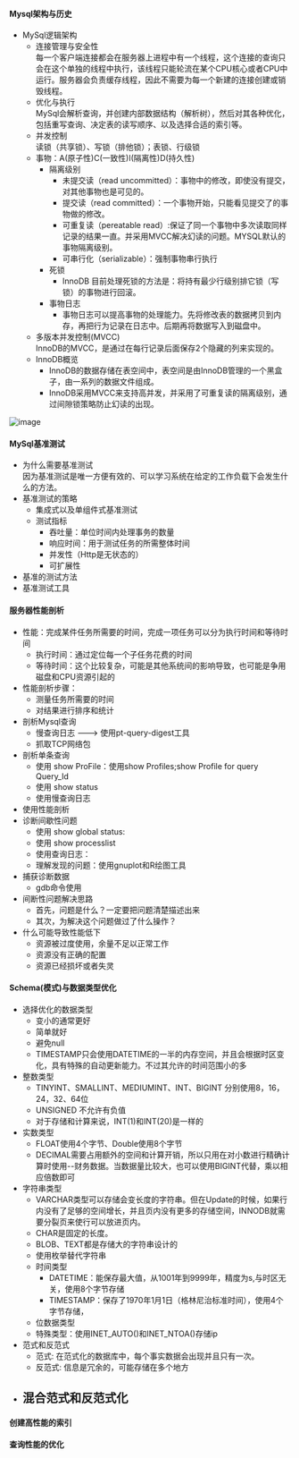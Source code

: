 #### Mysql架构与历史
- MySql逻辑架构
    - 连接管理与安全性<br>
        每一个客户端连接都会在服务器上进程中有一个线程，这个连接的查询只会在这个单独的线程中执行，该线程只能轮流在某个CPU核心或者CPU中运行。服务器会负责缓存线程，因此不需要为每一个新建的连接创建或销毁线程。
    - 优化与执行<br>
        MySql会解析查询，并创建内部数据结构（解析树），然后对其各种优化，包括重写查询、决定表的读写顺序、以及选择合适的索引等。
    - 并发控制<br>
        读锁（共享锁）、写锁（排他锁）；表锁、行级锁
    - 事物：A(原子性)C(一致性)I(隔离性)D(持久性)<br>  
        - 隔离级别<br/>
            - 未提交读（read uncommitted）：事物中的修改，即使没有提交，对其他事物也是可见的。
            - 提交读（read committed）：一个事物开始，只能看见提交了的事物做的修改。
            - 可重复读（pereatable read）:保证了同一个事物中多次读取同样记录的结果一直。并采用MVCC解决幻读的问题。MYSQL默认的事物隔离级别。
            - 可串行化（serializable）：强制事物串行执行 
        - 死锁<br/>
            - InnoDB 目前处理死锁的方法是：将持有最少行级别排它锁（写锁）的事物进行回滚。
        - 事物日志<br/>
            - 事物日志可以提高事物的处理能力。先将修改表的数据拷贝到内存，再把行为记录在日志中。后期再将数据写入到磁盘中。 
    - 多版本并发控制(MVCC)<br/>
        InnoDB的MVCC，是通过在每行记录后面保存2个隐藏的列来实现的。
    - InnoDB概览
        - InnoDB的数据存储在表空间中，表空间是由InnoDB管理的一个黑盒子，由一系列的数据文件组成。
        - InnoDB采用MVCC来支持高并发，并采用了可重复读的隔离级别，通过间隙锁策略防止幻读的出现。
               
    

![image](https://github.com/ButBueatiful/dotvim/raw/master/screenshots/v)




#### MySql基准测试
- 为什么需要基准测试<br/>
    因为基准测试是唯一方便有效的、可以学习系统在给定的工作负载下会发生什么的方法。
- 基准测试的策略<br/>
    - 集成式以及单组件式基准测试
    - 测试指标<br/>
        - 吞吐量：单位时间内处理事务的数量
        - 响应时间：用于测试任务的所需整体时间
        - 并发性（Http是无状态的）
        - 可扩展性
- 基准的测试方法<br/>
- 基准测试工具<br/>

    
   
 
#### 服务器性能剖析
- 性能：完成某件任务所需要的时间，完成一项任务可以分为执行时间和等待时间
    - 执行时间：通过定位每一个子任务花费的时间
    - 等待时间：这个比较复杂，可能是其他系统间的影响导致，也可能是争用磁盘和CPU资源引起的
- 性能剖析步骤：
    - 测量任务所需要的时间
    - 对结果进行排序和统计
- 剖析Mysql查询
    - 慢查询日志 ---> 使用pt-query-digest工具
    - 抓取TCP网络包
- 剖析单条查询
    - 使用 show ProFile：使用show Profiles;show Profile for query Query_Id
    - 使用 show status
    - 使用慢查询日志
- 使用性能剖析
- 诊断间歇性问题
    - 使用 show global status:
    - 使用 show processlist
    - 使用查询日志：
    - 理解发现的问题：使用gnuplot和R绘图工具
- 捕获诊断数据
    - gdb命令使用
- 间断性问题解决思路
    - 首先，问题是什么？一定要把问题清楚描述出来
    - 其次，为解决这个问题做过了什么操作？
- 什么可能导致性能低下
    - 资源被过度使用，余量不足以正常工作
    - 资源没有正确的配置
    - 资源已经损坏或者失灵


#### Schema(模式)与数据类型优化
- 选择优化的数据类型
    - 变小的通常更好
    - 简单就好
    - 避免null
    - TIMESTAMP只会使用DATETIME的一半的内存空间，并且会根据时区变化，具有特殊的自动更新能力。不过其允许的时间范围小的多
- 整数类型
    - TINYINT、SMALLINT、MEDIUMINT、INT、BIGINT 分别使用8，16，24，32、64位
    - UNSIGNED 不允许有负值
    - 对于存储和计算来说，INT(1)和INT(20)是一样的
- 实数类型
    - FLOAT使用4个字节、Double使用8个字节
    - DECIMAL需要占用额外的空间和计算开销，所以只用在对小数进行精确计算时使用--财务数据。当数据量比较大，也可以使用BIGINT代替，乘以相应倍数即可
- 字符串类型
    - VARCHAR类型可以存储会变长度的字符串。但在Update的时候，如果行内没有了足够的空间增长，并且页内没有更多的存储空间，INNODB就需要分裂页来使行可以放进页内。
    - CHAR是固定的长度。
    - BLOB、TEXT都是存储大的字符串设计的
    - 使用枚举替代字符串
    - 时间类型
        - DATETIME：能保存最大值，从1001年到9999年，精度为s,与时区无关，使用8个字节存储
        - TIMESTAMP：保存了1970年1月1日（格林尼治标准时间），使用4个字节存储，
    - 位数据类型
    - 特殊类型：使用INET_AUTO()和INET_NTOA()存储ip    
- 范式和反范式
    - 范式: 在范式化的数据库中，每个事实数据会出现并且只有一次。
    - 反范式: 信息是冗余的，可能存储在多个地方
- 混合范式和反范式化
    -  
    
    
    
    
#### 创建高性能的索引

#### 查询性能的优化

#### 
